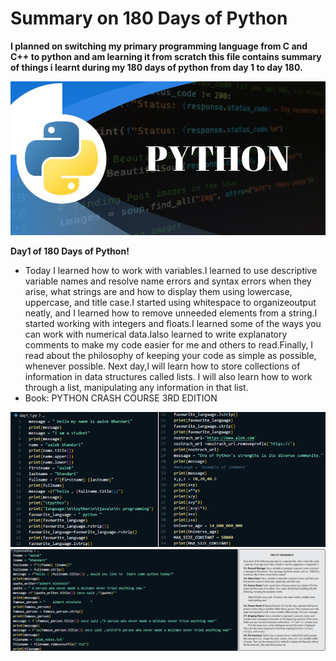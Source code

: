 # Summary on 180 Days of Python


**I planned on switching my primary programming language from C and C++ to python and am learning it from scratch this file contains summary of things i learnt during my 180 days of python from day 1 to day 180.**

![Python](https://github.com/alokbndry10/180Days_Python/blob/main/images/main.jpg)

**Day1 of 180 Days of Python!**
- Today I learned how to work with variables.I learned to use descriptive variable names and resolve name errors and syntax errors when they arise, what strings are and how to display them using lowercase, uppercase, and title case.I started using whitespace to organizeoutput neatly, and I learned how to remove unneeded elements from a string.I started working with integers and floats.I learned some of the ways you can work with numerical data.Ialso learned to write explanatory comments to make my code easier for me and others to read.Finally, I read about the philosophy of keeping your code as simple as possible, whenever possible.
Next day,l will learn how to store collections of information in
data structures called lists. I will also learn how to work through a list,
manipulating any information in that list.
- Book: PYTHON CRASH COURSE 3RD EDITION 

![Python](https://github.com/alokbndry10/180Days_Python/blob/main/images/day1a.png)
![Python](https://github.com/alokbndry10/180Days_Python/blob/main/images/day1b.png)


